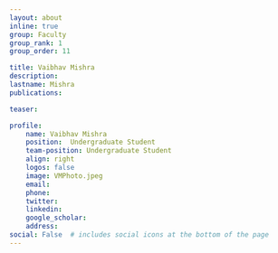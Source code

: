 ```yaml
---
layout: about
inline: true
group: Faculty
group_rank: 1
group_order: 11

title: Vaibhav Mishra
description:  
lastname: Mishra
publications:  

teaser:

profile:
    name: Vaibhav Mishra
    position:  Undergraduate Student
    team-position: Undergraduate Student
    align: right
    logos: false
    image: VMPhoto.jpeg
    email:
    phone:  
    twitter:
    linkedin:
    google_scholar:
    address:
social: False  # includes social icons at the bottom of the page        
---
```

